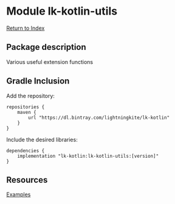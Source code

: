 # Module lk-kotlin-utils

[Return to Index](../)

## Package description

Various useful extension functions

## Gradle Inclusion

Add the repository:

```
repositories {
    maven {
        url "https://dl.bintray.com/lightningkite/lk-kotlin"
    }
}
```

Include the desired libraries:

```
dependencies {
    implementation "lk-kotlin:lk-kotlin-utils:[version]"
}
```

## Resources

[Examples](https://github.com/lightningkite/lk-kotlin/tree/master/lk-kotlin-utils/src/test/kotlin/lk/kotlin/utils/example)